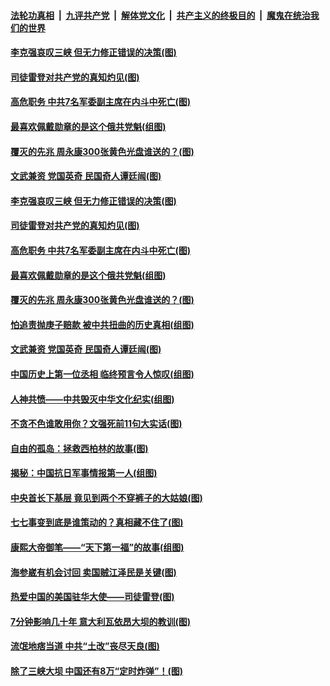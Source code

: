 ####  [法轮功真相](../../../../basic/blob/master/README.md?t=07101831) &nbsp;|&nbsp; [九评共产党](../../../../9ping.md/blob/master/README.md?t=07101831) &nbsp;|&nbsp; [解体党文化](../../../../jtdwh.md/blob/master/README.md?t=07101831)  &nbsp;|&nbsp; [共产主义的终极目的](../../../../gczydzjmd.md/blob/master/README.md?t=07101831) &nbsp;|&nbsp; [魔鬼在统治我们的世界](../../../../mgztzwmdsj.md/blob/master/README.md?t=07101831) 

#### [李克强哀叹三峡 但无力修正错误的决策(图)](../pages/p6/937538.md?t=07101831) 

#### [司徒雷登对共产党的真知灼见(图)](../pages/p6/934960.md?t=07101831) 

#### [高危职务 中共7名军委副主席在内斗中死亡(图)](../pages/p6/937966.md?t=07101831) 

#### [最喜欢佩戴勋章的是这个俄共党魁(组图)](../pages/p6/938666.md?t=07101831) 

#### [覆灭的先兆 周永康300张黄色光盘谁送的？(图)](../pages/p6/938537.md?t=07101831) 

#### [文武兼资 党国英奇 民国奇人谭廷闿(图)](../pages/p6/938512.md?t=07101831) 

#### [李克强哀叹三峡 但无力修正错误的决策(图)](../pages/p6/937538.md?t=07101831) 

#### [司徒雷登对共产党的真知灼见(图)](../pages/p6/934960.md?t=07101831) 

#### [高危职务 中共7名军委副主席在内斗中死亡(图)](../pages/p6/937966.md?t=07101831) 

#### [最喜欢佩戴勋章的是这个俄共党魁(组图)](../pages/p6/938666.md?t=07101831) 

#### [覆灭的先兆 周永康300张黄色光盘谁送的？(图)](../pages/p6/938537.md?t=07101831) 

#### [怕追责抛庚子赔款 被中共扭曲的历史真相(组图)](../pages/p6/938779.md?t=07101831) 

#### [文武兼资 党国英奇 民国奇人谭廷闿(图)](../pages/p6/938512.md?t=07101831) 

#### [中国历史上第一位丞相 临终预言令人惊叹(组图)](../pages/p6/938665.md?t=07101831) 

#### [人神共愤——中共毁灭中华文化纪实(组图)](../pages/p6/938791.md?t=07101831) 

#### [不贪不色谁敢用你？文强死前11句大实话(图)](../pages/p6/938533.md?t=07101831) 

#### [自由的孤岛：拯救西柏林的故事(图)](../pages/p6/938683.md?t=07101831) 

#### [揭秘：中国抗日军事情报第一人(组图)](../pages/p6/938662.md?t=07101831) 

#### [中央首长下基层 竟见到两个不穿裤子的大姑娘(图)](../pages/p6/937961.md?t=07101831) 

#### [七七事变到底是谁策动的？真相藏不住了(图)](../pages/p6/918522.md?t=07101831) 

#### [康熙大帝御笔——“天下第一福”的故事(组图)](../pages/p6/938350.md?t=07101831) 

#### [海参崴有机会讨回 卖国贼江泽民是关键(图)](../pages/p6/938782.md?t=07101831) 

#### [热爱中国的美国驻华大使——司徒雷登(图)](../pages/p6/934961.md?t=07101831) 

#### [7分钟影响几十年 意大利瓦依昂大坝的教训(图)](../pages/p6/937542.md?t=07101831) 

#### [流氓地痞当道 中共“土改”丧尽天良(图)](../pages/p6/937896.md?t=07101831) 

#### [除了三峡大坝 中国还有8万“定时炸弹”！(图)](../pages/p6/937540.md?t=07101831) 

